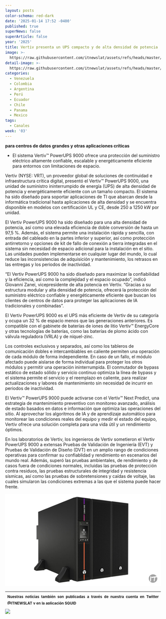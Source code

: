 ```yaml
---
layout: posts
color-schema: red-dark
date: '2025-01-14 17:52 -0400'
published: true
superNews: false
superArticle: false
year: '2025'
title: Vertiv presenta un UPS compacto y de alta densidad de potencia
image: >-
  https://raw.githubusercontent.com/itnewslat/assets/refs/heads/master/img/540x320/ups-vertiv-p.jpg
detail-image: >-
  https://raw.githubusercontent.com/itnewslat/assets/refs/heads/master/img/1024x680/ups-vertiv-g.jpg
categories:
  - Venezuela
  - Colombia
  - Argentina
  - Perú
  - Ecuador
  - Chile
  - Panama
  - Mexico
tags:
  - Canales
week: '03'
---
```

**para centros de datos grandes y otras aplicaciones críticas**

- El sistema Vertiv™ PowerUPS 9000 ofrece una protección del suministro eléctrico altamente confiable, escalable y energéticamente eficiente para entornos con limitaciones de espacio.

Vertiv (NYSE: VRT), un proveedor global de soluciones de continuidad e infraestructura crítica digital, presentó el Vertiv™ PowerUPS 9000, una unidad de suministro ininterrumpido de energía (UPS) de alta densidad de potencia y energéticamente eficiente con un tamaño compacto. El sistema ha sido diseñado para soportar aplicaciones de TI que abarcan desde la informática tradicional hasta aplicaciones de alta densidad y se encuentra disponible en modelos con certificación UL y CE, desde 250 a 1250 kW por unidad.

El Vertiv PowerUPS 9000 ha sido diseñado para una alta densidad de potencia, así como una elevada eficiencia de doble conversión de hasta un 97,5 %. Además, el sistema permite una instalación rápida y sencilla, con entrada del cableado en la partes inferior y superior, así como protección antirretorno y opciones de kit de fallo de conexión a tierra integradas en el sistema sin necesidad de espacio adicional para la instalación en el sitio. Las unidades pueden implementarse en cualquier lugar del mundo, lo cual reduce las inconsistencias de adquisición y mantenimiento, los retrasos en las entregas y los periodos de inactividad.

“El Vertiv PowerUPS 9000 ha sido diseñado para maximizar la confiabilidad y la eficiencia, así como la complejidad y el espacio ocupado”, indicó Giovanni Zanei, vicepresidente de alta potencia en Vertiv. “Gracias a su estructura modular y alta densidad de potencia, ofrecerá la protección del suministro eléctrico confiable y energéticamente eficiente que buscan los clientes de centros de datos para proteger las aplicaciones de IA tradicionales y combinadas”.

El Vertiv PowerUPS 9000 es el UPS más eficiente de Vertiv de su categoría y ocupa un 32 % de espacio menos que las generaciones anteriores. Es compatible con el gabinete de baterías de iones de litio Vertiv™ EnergyCore y otras tecnologías de baterías, como las baterías de plomo ácido con válvula reguladora (VRLA) y de níquel-zinc.

Los controles exclusivos y separados, así como los tableros de comunicación dobles e intercambiables en caliente permiten una operación de cada módulo de forma independiente. En caso de un fallo, el módulo afectado puede aislarse de forma individual para proteger los otros módulos y permitir una operación ininterrumpida. El conmutador de bypass estático de estado sólido y servicio continuo optimiza la línea de bypass y el sistema permite el servicio y el reemplazo en caliente, para realizar actualizaciones y labores de mantenimiento sin necesidad de incurrir en periodos de inactividad.

El Vertiv™ PowerUPS 9000 puede activarse con el Vertiv™ Next Predict, una estrategia de mantenimiento preventivo con monitoreo avanzado, análisis de estado basados en datos e información que optimiza las operaciones del sitio. Al aprovechar los algoritmos de IA y de aprendizaje automático para monitorear las condiciones reales del equipo y medir el estado del equipo, Vertiv ofrece una solución completa para una vida útil y un rendimiento óptimos.

En los laboratorios de Vertiv, los ingenieros de Vertiv sometieron el Vertiv PowerUPS 9000 a extensas Pruebas de Validación de Ingeniería (EVT) y Pruebas de Validación de Diseño (DVT) en un amplio rango de condiciones operativas para confirmar su confiablidad y rendimiento en escenarios del mundo real. Además, superó las pruebas ambientales, de rendimiento y de casos fuera de condiciones normales, incluidas las pruebas de protección contra residuos, las pruebas estructurales de integridad y resistencia sísmicas, así como las pruebas de sobretensiones y caídas de voltaje, las cuales simularon las condiciones extremas a las que el sistema puede hacer frente.

![](https://raw.githubusercontent.com/itnewslat/assets/refs/heads/master/img/540x320/ups-vertiv-p.jpg)

<table style="height: 42px;" width="569">
<tbody>
<tr>
<td style="text-align: justify;"><sub><strong>Nuestras noticias también son publicadas a través de nuestra cuenta en Twitter <a href="https://twitter.com/itnewslat?lang=es">@ITNEWSLAT</a> y en la aplicación <a href="https://squidapp.co/en/">SQUID</a></strong></sub></td>
</tr>
</tbody>
</table>

<img src="https://tracker.metricool.com/c3po.jpg?hash=56f88a41e39ab42c063cc51676587a04"/>